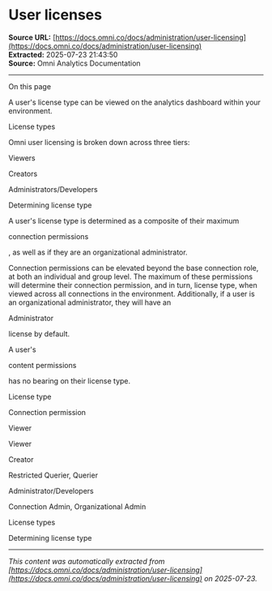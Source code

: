 # User licenses

**Source URL:** [https://docs.omni.co/docs/administration/user-licensing](https://docs.omni.co/docs/administration/user-licensing)  
**Extracted:** 2025-07-23 21:43:50  
**Source:** Omni Analytics Documentation

---

On this page

A user's license type can be viewed on the analytics dashboard within your environment.

License types

Omni user licensing is broken down across three tiers:

Viewers

Creators

Administrators/Developers

Determining license type

A user's license type is determined as a composite of their maximum

connection permissions

, as well as if they are an organizational administrator.

Connection permissions can be elevated beyond the base connection role, at both an individual and group level. The maximum of these permissions will determine their connection permission, and in turn, license type, when viewed across all connections in the environment. Additionally, if a user is an organizational administrator, they will have an

Administrator

license by default.

A user's

content permissions

has no bearing on their license type.

License type

Connection permission

Viewer

Viewer

Creator

Restricted Querier, Querier

Administrator/Developers

Connection Admin, Organizational Admin

License types

Determining license type

---

*This content was automatically extracted from [https://docs.omni.co/docs/administration/user-licensing](https://docs.omni.co/docs/administration/user-licensing) on 2025-07-23.*
